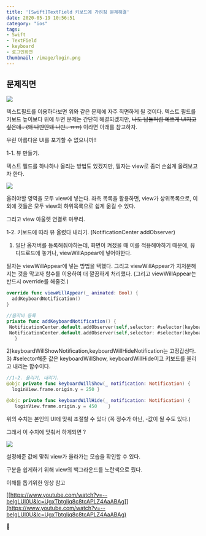 ```yaml
---
title: '[Swift]TextField 키보드에 가려짐 문제해결'
date: 2020-05-19 10:56:51
category: "ios"
tags:
- Swift
- TextField
- keyboard
- 로그인화면
thumbnail: /image/login.png
---
```





## 문제직면 


![](/image/login-1.png)

텍스트필드를 이용하다보면 위와 같은 문제에 자주 직면하게 될 것이다. 텍스트 필드를 키보드 높이보다 위에 두면 문제는 간단히 해결되겠지만, 
~~나도 남들처럼 예쁘게 UI자고 싶은데.. (왜 나만안돼 나만.. ㅠㅠ)~~ 
이라면 아래를 참고하자. 

우린 아름다운 UI를 포기할 수 없으니까!!


1-1. 뷰 만들기. 

텍스트 필드를 하나하나 올리는 방법도 있겠지만, 
필자는 view로 좀더 손쉽게 올려보고자 한다.



![](/image/login-2.png)

올려야할 영역을 모두 view에 넣는다. 좌측 목록을 활용하면, view가 상위목록으로, 이 외에 것들은 모두 view의 하위목록으로 쉽게 옮길 수 있다. 


그리고 view 아울렛 연결로 마무리. 


1-2. 키보드에 따라 뷰 올렸다 내리기. (NotificationCenter addObserver)

1) 일단 옵저버를 등록해줘야하는데, 화면이 켜졌을 때 이를 적용해야하기 때문에,
뷰디드로드에 놓거나, viewWillAppear에 넣어야한다. 

필자는 viewWillAppear에 넣는 방법을 택했다. 그리고 viewWillAppear가 지저분해지는 것을 막고자  함수를 이용하여 더 깔끔하게 처리했다.  (그리고 viewWillAppear는 반드시 override를 해줄것.) 

```swift
override func viewWillAppear(_ animated: Bool) {
  addKeyboardNotification()
}

//옵저버 등록 
private func addKeyboardNotification() {
 NotificationCenter.default.addObserver(self,selector: #selector(keyboardWillShow(_:)),name: UIResponder.keyboardWillShowNotification,object: nil)
 NotificationCenter.default.addObserver(self,selector: #selector(keyboardWillHide(_:)),name: UIResponder.keyboardWillHideNotification,object: nil)
   }
```
2)keyboardWillShowNotification,keyboardWillHideNotification는 고정갑싱다.
3) #selector해준 값은 keyboardWillShow, keyboardWillHide이고 키보드를 올리고 내리는 함수이다.

```swift
//1-2. 올리기, 내리기.
@objc private func keyboardWillShow(_ notification: Notification) {
  loginView.frame.origin.y = 250 }

@objc private func keyboardWillHide(_ notification: Notification) {
   loginView.frame.origin.y = 450    }

```

위의 수치는 본인의 UI에 맞춰 조절할 수 있다 (꼭 정수가 아닌, -값이 될 수도 있다.)


그래서 이 수치에 맞춰서 하게되면 ? 



![](/image/login-3.png)


설정해준 값에 맞춰 view가 올라가는 모습을 확인할 수 있다. 

구분을 쉽게하기 위해 view의 백그라운드를 노란색으로 줬다. 


이해를 돕기위한 영상 참고 

[[https://www.youtube.com/watch?v=--belgLUl0U&lc=UgxTbtgIjq8c8tcAPLZ4AaABAg]](https://www.youtube.com/watch?v=--belgLUl0U&lc=UgxTbtgIjq8c8tcAPLZ4AaABAg)




🎃


